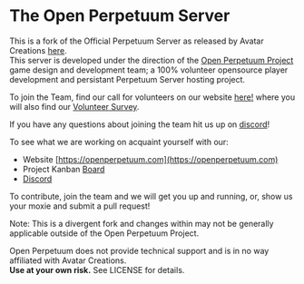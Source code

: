 # The Open Perpetuum Server
This is a fork of the Official Perpetuum Server as released by Avatar Creations [here](https://github.com/PerpetuumOnline/PerpetuumServer).  
This server is developed under the direction of the [Open Perpetuum Project](https://openperpetuum.com) game design and development team; a 100% volunteer opensource player development and persistant Perpetuum Server hosting project.

To join the Team, find our call for volunteers on our website [here!](https://openperpetuum.com/volunteer-tech) where you will also find our [Volunteer Survey](https://forms.gle/V7B5zNAFCFmSLLxt6).

If you have any questions about joining the team hit us up on [discord](https://discord.gg/e4gH9Ff)!

To see what we are working on acquaint yourself with our:
 - Website [https://openperpetuum.com](https://openperpetuum.com)
 - Project Kanban [Board](https://github.com/OpenPerpetuum/OP-Project)
 - [Discord](https://discord.gg/e4gH9Ff)

To contribute, join the team and we will get you up and running, or, show us your moxie and submit a pull request!

Note:
This is a divergent fork and changes within may not be generally applicable outside of the Open Perpetuum Project.  

Open Perpetuum does not provide technical support and is in no way affiliated with Avatar Creations.  
**Use at your own risk.**  See LICENSE for details.
